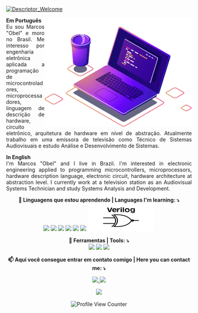 [![Descriptor_Welcome](https://readme-typing-svg.herokuapp.com/?font=Fira+Code&pause=1000&width=435&lines=Bem+vindo;Welcome;%ED%99%98%EC%98%81%ED%95%B4%EC%9A%94)](https://github.com/aragonxpd154/aragonxpd154)

<img src="https://github.com/aragonxpd154/aragonxpd154/blob/main/computer-illustration.png" min-width="400px" max-width="400px" width="400px" align="right" alt="Computador iuriCode">

<p align="justify">
<strong>Em Português</strong><br> 
  Eu sou Marcos "Obel" e moro no Brasil. Me interesso por engenharia eletrônica aplicada a programação de microcontroladores, microprocessadores, linguagem de descrição de hardware, circuito eletrônico, arquitetura de hardware em nível de abstração.
  Atualmente trabalho em uma emissora de televisão como Técnico de Sistemas Audiovisuais e estudo Análise e Desenvolvimento de Sistemas.
  <br>
  <p></p>
  <p align="justify">
  <strong>In English</strong> <br>
  I'm Marcos "Obel" and I live in Brazil. I'm interested in electronic engineering applied to programming microcontrollers, microprocessors, hardware description language, electronic circuit, hardware architecture at abstraction level.
   I currently work at a television station as an Audiovisual Systems Technician and study Systems Analysis and Development.
  <br>
  <p></p>

</p>

<div align="center">
<p align="center"><strong>
  👀 Linguagens que estou aprendendo | Languages I'm learning: ⤵️ <br></strong>
  <a>
  <img src="https://img.shields.io/badge/C%23-239120?style=for-the-badge&logo=c-sharp&logoColor=white"/>
  
  <img src="https://img.shields.io/badge/C-00599C?style=for-the-badge&logo=c&logoColor=white"/>
  
  <img src="https://img.shields.io/badge/C%2B%2B-00599C?style=for-the-badge&logo=c%2B%2B&logoColor=white"/>
  
  <img src="https://img.shields.io/badge/R-276DC3?style=for-the-badge&logo=r&logoColor=white"/>
  
  <img src="https://img.shields.io/badge/Lua-2C2D72?style=for-the-badge&logo=lua&logoColor=white"/>
  
  <img src="https://img.shields.io/badge/Python-14354C?style=for-the-badge&logo=python&logoColor=white"/>

  <img src="https://raw.githubusercontent.com/aragonxpd154/aragonxpd154/605244c52628f0e28a0ad00909071483889de43b/SystemVerilog_logo.svg"/>
  </a>
</p>
</div>

<div align="center">
<p align="center"><strong>
  💼 Ferramentas | Tools: ⤵️ </strong><br>
  <a>
  <img src="https://img.shields.io/badge/Linux-E34F26?style=for-the-badge&logo=linux&logoColor=black"/>
  </a>

  <img src="https://img.shields.io/badge/Git-E34F26?style=for-the-badge&logo=git&logoColor=white"/>
  </a>
  <img src="https://img.shields.io/badge/blender-%23F5792A.svg?style=for-the-badge&logo=blender&logoColor=white"/>
  </a>
</p>
</div>

<div align="center">
<p align="center"><strong>
  📫 Aqui você consegue entrar em contato comigo | Here you can contact me: ⤵️ </strong><br>
</p>

<p align="center">

  <a href="https://www.linkedin.com/in/marcosobel" alt="Linkedin">
  <img src="https://img.shields.io/badge/LinkedIn-0077B5?style=for-the-badge&logo=linkedin&logoColor=white"/>

  <a href="https://www.youtube.com/@voraz3d" alt="Instagram">
  <img src="https://img.shields.io/badge/YouTube-FF0000?style=for-the-badge&logo=youtube&logoColor=white"/></a>
  
  
</p>
</div>

<div align="center">

<img aligh="center" src="https://github-readme-stats.vercel.app/api?username=aragonxpd154&show_icons=true"/> </a>
  
![Profile View Counter](https://komarev.com/ghpvc/?username=aragonxpd154)
  
</div>
